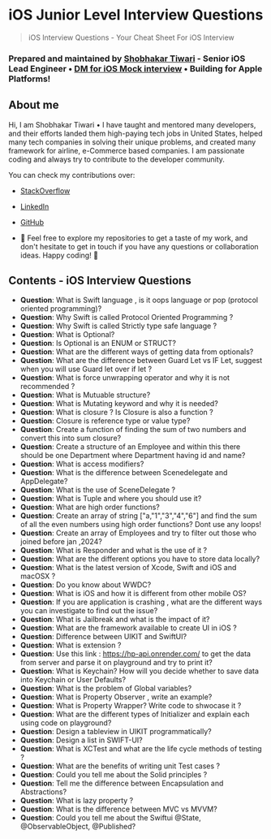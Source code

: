 
# iOS Junior Level Interview Questions

> iOS Interview Questions - Your Cheat Sheet For iOS Interview

### Prepared and maintained by [Shobhakar Tiwari](https://github.com/shobhakartiwari) - Senior iOS Lead Engineer • [DM for iOS Mock interview](https://www.linkedin.com/in/shobhakar-tiwari/) • Building for Apple Platforms!

## About me

Hi, I am Shobhakar Tiwari • I have taught and mentored many developers, and their efforts landed them high-paying tech jobs in United States, helped many tech companies in solving their unique problems, and created many framework for airline, e-Commerce based companies. I am passionate coding and always try to contribute to the developer community.

You can check my contributions over:

- [StackOverflow](https://stackoverflow.com/users/3400991/shobhakar-tiwari)
- [LinkedIn](https://www.linkedin.com/in/shobhakar-tiwari/)
- [GitHub](https://github.com/shobhakartiwari)

- 🔗 Feel free to explore my repositories to get a taste of my work, and don't hesitate to get in touch if you have any questions or collaboration ideas. Happy coding! 🎉

## Contents - iOS Interview Questions

- **Question**: What is Swift language , is it oops language or pop (protocol oriented programming)?
- **Question**: Why Swift is called Protocol Oriented Programming ?
- **Question**: Why Swift is called Strictly type safe language ?
- **Question**: What is Optional?
- **Question**: Is Optional is an ENUM or STRUCT?
- **Question**: What are the different ways of getting data from optionals?
- **Question**: What are the difference between Guard Let vs IF Let, suggest when you will use Guard let over if let ?
- **Question**: What is force unwrapping operator and why it is not recommended ?
- **Question**: What is Mutuable structure?
- **Question**: What is Mutating keyword and why it is needed?
- **Question**: What is closure ? Is Closure is also a function ?
- **Question**: Closure is reference type or value type?
- **Question**: Create a function of finding the sum of two numbers and convert this into sum closure?
- **Question**: Create a structure of an Employee and within this there should be one Department where Department having id and name?
- **Question**: What is access modifiers?
- **Question**: What is the difference between Scenedelegate and AppDelegate?
- **Question**: What is the use of SceneDelegate ?
- **Question**: What is Tuple and where you should use it?
- **Question**: What are high order functions?
- **Question**: Create an array of string ["a,"1","3","4","6"] and find the sum of all the even numbers using high order functions? Dont use any loops!
- **Question**: Create an array of Employees and try to filter out those who joined before jan ,2024?
- **Question**: What is Responder and what is the use of it ?
- **Question**: What are the different options you have to store data locally?
- **Question**: What is the latest version of Xcode, Swift and iOS and macOSX ?
- **Question**: Do you know about WWDC?
- **Question**: What is iOS and how it is different from other mobile OS?
- **Question**: If you are application is crashing , what are the different ways you can investigate to find out the issue?
- **Question**: What is Jailbreak and what is the impact of it?
- **Question**: What are the framework available to create UI in iOS ?
- **Question**: Difference between UIKIT and SwiftUI?
- **Question**: What is extension ?
- **Question**: Use this link : https://hp-api.onrender.com/ to get the data from server and parse it on playground and try to print it?
- **Question**: What is Keychain? How will you decide whether to save data into Keychain or User Defaults?
- **Question**: What is the problem of Global variables?
- **Question**: What is Property Observer , write an example?
- **Question**: What is Property Wrapper? Write code to shwocase it ?
- **Question**: What are the different types of Initializer and explain each using code on playground?
- **Question**: Design a tableview in UIKIT programmatically?
- **Question**: Design a list in SWIFT-UI?
- **Question**: What is XCTest and what are the life cycle methods of testing ?
- **Question**: What are the benefits of writing unit Test cases ?
- **Question**: Could you tell me about the Solid principles ?
- **Question**: Tell me the difference between Encapsulation and Abstractions?
- **Question**: What is lazy property ?
- **Question**: What is the difference between MVC vs MVVM?
- **Question**: Could you tell me about the Swiftui @State, @ObservableObject, @Published?
